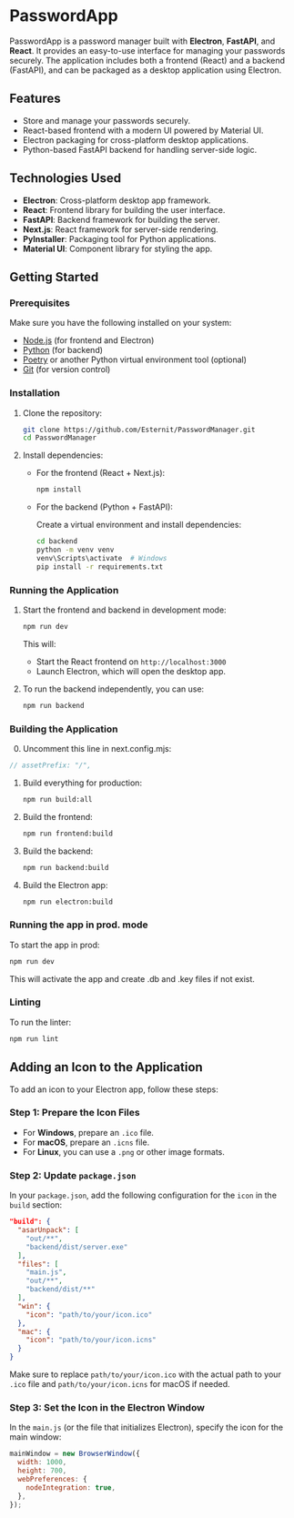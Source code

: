 # PasswordApp

PasswordApp is a password manager built with **Electron**, **FastAPI**, and **React**. It provides an easy-to-use interface for managing your passwords securely. The application includes both a frontend (React) and a backend (FastAPI), and can be packaged as a desktop application using Electron.

## Features

- Store and manage your passwords securely.
- React-based frontend with a modern UI powered by Material UI.
- Electron packaging for cross-platform desktop applications.
- Python-based FastAPI backend for handling server-side logic.

## Technologies Used

- **Electron**: Cross-platform desktop app framework.
- **React**: Frontend library for building the user interface.
- **FastAPI**: Backend framework for building the server.
- **Next.js**: React framework for server-side rendering.
- **PyInstaller**: Packaging tool for Python applications.
- **Material UI**: Component library for styling the app.

## Getting Started

### Prerequisites

Make sure you have the following installed on your system:

- [Node.js](https://nodejs.org/) (for frontend and Electron)
- [Python](https://www.python.org/) (for backend)
- [Poetry](https://python-poetry.org/) or another Python virtual environment tool (optional)
- [Git](https://git-scm.com/) (for version control)

### Installation

1. Clone the repository:

   ```bash
   git clone https://github.com/Esternit/PasswordManager.git
   cd PasswordManager
   ```

2. Install dependencies:

   - For the frontend (React + Next.js):

     ```bash
     npm install
     ```

   - For the backend (Python + FastAPI):

     Create a virtual environment and install dependencies:

     ```bash
     cd backend
     python -m venv venv
     venv\Scripts\activate  # Windows
     pip install -r requirements.txt
     ```

### Running the Application

1. Start the frontend and backend in development mode:

   ```bash
   npm run dev
   ```

   This will:

   - Start the React frontend on `http://localhost:3000`
   - Launch Electron, which will open the desktop app.

2. To run the backend independently, you can use:

   ```bash
   npm run backend
   ```

### Building the Application

0. Uncomment this line in next.config.mjs:

```javascript
// assetPrefix: "/",
```

1. Build everything for production:

   ```bash
   npm run build:all
   ```

2. Build the frontend:

   ```bash
   npm run frontend:build
   ```

3. Build the backend:

   ```bash
   npm run backend:build
   ```

4. Build the Electron app:

   ```bash
   npm run electron:build
   ```

### Running the app in prod. mode

To start the app in prod:

```bash
npm run dev
```

This will activate the app and create .db and .key files if not exist.

### Linting

To run the linter:

```bash
npm run lint
```

## Adding an Icon to the Application

To add an icon to your Electron app, follow these steps:

### Step 1: Prepare the Icon Files

- For **Windows**, prepare an `.ico` file.
- For **macOS**, prepare an `.icns` file.
- For **Linux**, you can use a `.png` or other image formats.

### Step 2: Update `package.json`

In your `package.json`, add the following configuration for the `icon` in the `build` section:

```json
"build": {
  "asarUnpack": [
    "out/**",
    "backend/dist/server.exe"
  ],
  "files": [
    "main.js",
    "out/**",
    "backend/dist/**"
  ],
  "win": {
    "icon": "path/to/your/icon.ico"
  },
  "mac": {
    "icon": "path/to/your/icon.icns"
  }
}
```

Make sure to replace `path/to/your/icon.ico` with the actual path to your `.ico` file and `path/to/your/icon.icns` for macOS if needed.

### Step 3: Set the Icon in the Electron Window

In the `main.js` (or the file that initializes Electron), specify the icon for the main window:

```javascript
mainWindow = new BrowserWindow({
  width: 1000,
  height: 700,
  webPreferences: {
    nodeIntegration: true,
  },
});
```

